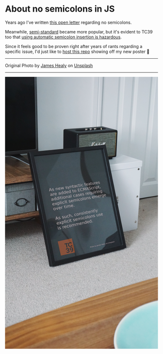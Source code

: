 # About no semicolons in JS

Years ago I've written [this open letter](https://medium.com/@WebReflection/an-open-letter-to-javascript-leaders-regarding-no-semicolons-82cec422d67d) regarding no semicolons.

Meanwhile, [semi-standard](https://github.com/standard/semistandard#readme) became more popular, but it's evident to TC39 too that [using automatic semicolon insertion is hazardous](https://github.com/tc39/ecma262/pull/1062).

Since it feels good to be proven right after years of rants regarding a specific issue, I'd just like to [host this repo](https://webreflection.github.io/about-no-semicolons/) showing off my new poster 🎉

- - -

Original Photo by [James Healy](https://unsplash.com/@essentialprints?utm_source=unsplash&utm_medium=referral&utm_content=creditCopyText) on [Unsplash](https://unsplash.com/search/photos/black-poster?utm_source=unsplash&utm_medium=referral&utm_content=creditCopyText)</sub></sup>

- - -

![semicolons poster](./semicolons.jpg)
